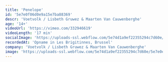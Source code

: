 ```yaml
---
title: 'Penelope'
id: '5e7e0f06d0e9a15e7ba88369'
descr: 'Voetvolk / Lisbeth Gruwez & Maarten Van Cauwenberghe'
age: '14+'
videoUrl: 'https://vimeo.com/332946619'
videoLength: '17 min'
socialImage: 'https://uploads-ssl.webflow.com/5e74d1a9ef22355294c7d60e/5e7e0e11007c531fbf5e2f17_Schermafbeelding%202020-03-25%20om%2012.00.12.jpg'
recordedAt: 'Opname in Les Brigitinnes, Brussel'
company: 'Voetvolk / Lisbeth Gruwez & Maarten Van Cauwenberghe'
image: 'https://uploads-ssl.webflow.com/5e74d1a9ef22355294c7d60e/5e7e0e11007c531fbf5e2f17_Schermafbeelding%202020-03-25%20om%2012.00.12.jpg'
---
```

